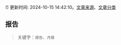 :alarm_clock: 更新时间: 2024-10-15 14:42:10。[文章来源](/README.md)、[文章分类](/TAGS.md)

## 报告


> 关键字：`报告`、`月报`



